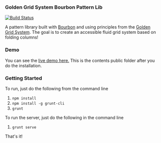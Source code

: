 ### Golden Grid System Bourbon Pattern Lib
[![Build Status](https://travis-ci.org/kevinglover/ggs-pattern-bourbon.svg?branch=feature%2FTravis_tests)](https://travis-ci.org/kevinglover/ggs-pattern-bourbon)

A pattern library built with [Bourbon](http://bourbon.io/) and using principles from the [Golden Grid System](http://goldengridsystem.com). The goal is to create an accessible fluid grid system based on folding columns!

### Demo
You can see the [live demo here.](http://kevinglover.github.io/ggs-pattern-bourbon/)
This is the contents public folder after you do the installation.

### Getting Started

To run, just do the following from the command line 

1. `npm install`
2. `npm install -g grunt-cli`
3. `grunt`  

To run the server, just do the following in the command line 

1. `grunt serve`  

That's it!
